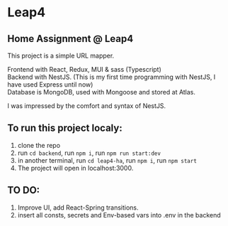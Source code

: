 # Leap4

## Home Assignment @ Leap4 

This project is a simple URL mapper. <br />

Frontend with React, Redux, MUI & sass (Typescript) <br />
Backend with NestJS. (This is my first time programming with NestJS, I have used Express until now) <br />
Database is MongoDB, used with Mongoose and stored at Atlas.

I was impressed by the comfort and syntax of NestJS.

## To run this project localy:
1. clone the repo
2. run `cd backend`, run `npm i`, run `npm run start:dev`
3. in another terminal, run `cd leap4-ha`, run `npm i`, run `npm start`
4. The project will open in localhost:3000.

## TO DO:
1. Improve UI, add React-Spring transitions.
2. insert all consts, secrets and Env-based vars into .env in the backend
